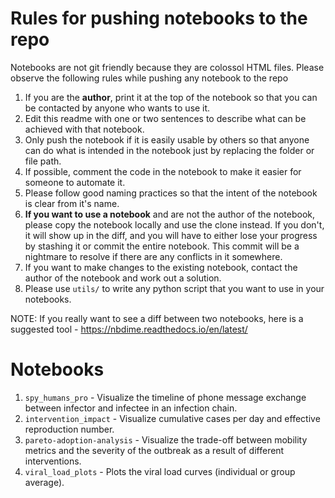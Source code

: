 # Rules for pushing notebooks to the repo

Notebooks are not git friendly because they are colossol HTML files. Please observe the following rules while pushing any notebook to the repo
1. If you are the **author**, print it at the top of the notebook so that you can be contacted by anyone who wants to use it.
2. Edit this readme with one or two sentences to describe what can be achieved with that notebook.
3. Only push the notebook if it is easily usable by others so that anyone can do what is intended in the notebook just by replacing the folder or file path.
4. If possible, comment the code in the notebook to make it easier for someone to automate it.
5. Please follow good naming practices so that the intent of the notebook is clear from it's name.
6. **If you want to use a notebook** and are not the author of the notebook, please copy the notebook locally and use the clone instead. If you don't, it will show up in the diff, and you will have to either lose your progress by stashing it or commit the entire notebook. This commit will be a nightmare to resolve if there are any conflicts in it somewhere.
7. If you want to make changes to the existing notebook, contact the author of the notebook and work out a solution.
8. Please use `utils/` to write any python script that you want to use in your notebooks.

NOTE: If you really want to see a diff between two notebooks, here is a suggested tool - https://nbdime.readthedocs.io/en/latest/

# Notebooks
1. `spy_humans_pro` - Visualize the timeline of phone message exchange between infector and infectee in an infection chain.
2. `intervention_impact` - Visualize cumulative cases per day and effective reproduction number.
3. `pareto-adoption-analysis` - Visualize the trade-off between mobility metrics and the severity of the outbreak as a result of different interventions.
4. `viral_load_plots` - Plots the viral load curves (individual or group average).
